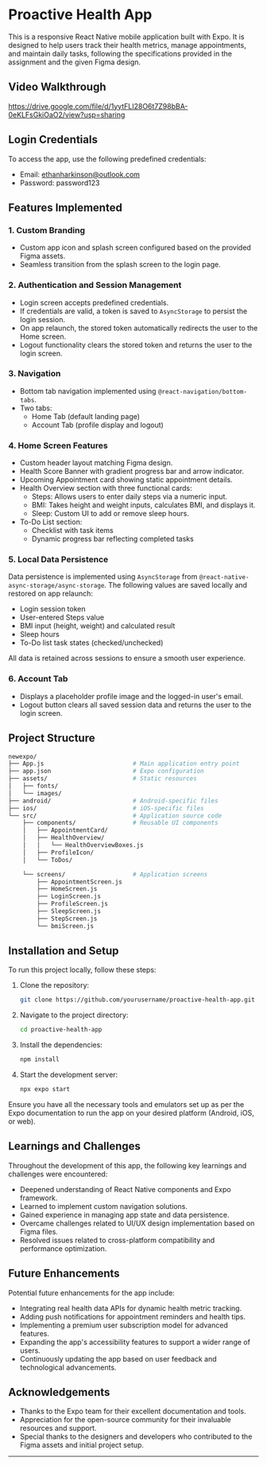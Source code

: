 # Proactive Health App

This is a responsive React Native mobile application built with Expo. It is designed to help users track their health metrics, manage appointments, and maintain daily tasks, following the specifications provided in the assignment and the given Figma design.

## Video Walkthrough
https://drive.google.com/file/d/1yytFLI28O6t7Z98bBA-0eKLFsGkiOaO2/view?usp=sharing


## Login Credentials

To access the app, use the following predefined credentials:

- Email: ethanharkinson@outlook.com  
- Password: password123

## Features Implemented

### 1. Custom Branding
- Custom app icon and splash screen configured based on the provided Figma assets.
- Seamless transition from the splash screen to the login page.

### 2. Authentication and Session Management
- Login screen accepts predefined credentials.
- If credentials are valid, a token is saved to `AsyncStorage` to persist the login session.
- On app relaunch, the stored token automatically redirects the user to the Home screen.
- Logout functionality clears the stored token and returns the user to the login screen.

### 3. Navigation
- Bottom tab navigation implemented using `@react-navigation/bottom-tabs`.
- Two tabs:  
  - Home Tab (default landing page)  
  - Account Tab (profile display and logout)

### 4. Home Screen Features
- Custom header layout matching Figma design.
- Health Score Banner with gradient progress bar and arrow indicator.
- Upcoming Appointment card showing static appointment details.
- Health Overview section with three functional cards:
  - Steps: Allows users to enter daily steps via a numeric input.
  - BMI: Takes height and weight inputs, calculates BMI, and displays it.
  - Sleep: Custom UI to add or remove sleep hours.
- To-Do List section:
  - Checklist with task items
  - Dynamic progress bar reflecting completed tasks

### 5. Local Data Persistence

Data persistence is implemented using `AsyncStorage` from `@react-native-async-storage/async-storage`. The following values are saved locally and restored on app relaunch:

- Login session token  
- User-entered Steps value  
- BMI input (height, weight) and calculated result  
- Sleep hours  
- To-Do list task states (checked/unchecked)

All data is retained across sessions to ensure a smooth user experience.

### 6. Account Tab
- Displays a placeholder profile image and the logged-in user's email.
- Logout button clears all saved session data and returns the user to the login screen.

## Project Structure

```bash
newexpo/
├── App.js                         # Main application entry point
├── app.json                       # Expo configuration
├── assets/                        # Static resources
│   ├── fonts/
│   └── images/
├── android/                       # Android-specific files
├── ios/                           # iOS-specific files
└── src/                           # Application source code
    ├── components/                # Reusable UI components
    │   ├── AppointmentCard/
    │   ├── HealthOverview/
    │   │   └── HealthOverviewBoxes.js
    │   ├── ProfileIcon/
    │   └── ToDos/

    └── screens/                   # Application screens
        ├── AppointmentScreen.js
        ├── HomeScreen.js
        ├── LoginScreen.js
        ├── ProfileScreen.js
        ├── SleepScreen.js
        ├── StepScreen.js
        └── bmiScreen.js

```

## Installation and Setup

To run this project locally, follow these steps:

1. Clone the repository:

   ```bash
   git clone https://github.com/yourusername/proactive-health-app.git
   ```

2. Navigate to the project directory:

   ```bash
   cd proactive-health-app
   ```

3. Install the dependencies:

   ```bash
   npm install
   ```

4. Start the development server:

   ```bash
   npx expo start
   ```

Ensure you have all the necessary tools and emulators set up as per the Expo documentation to run the app on your desired platform (Android, iOS, or web).

## Learnings and Challenges

Throughout the development of this app, the following key learnings and challenges were encountered:

- Deepened understanding of React Native components and Expo framework.
- Learned to implement custom navigation solutions.
- Gained experience in managing app state and data persistence.
- Overcame challenges related to UI/UX design implementation based on Figma files.
- Resolved issues related to cross-platform compatibility and performance optimization.

## Future Enhancements

Potential future enhancements for the app include:

- Integrating real health data APIs for dynamic health metric tracking.
- Adding push notifications for appointment reminders and health tips.
- Implementing a premium user subscription model for advanced features.
- Expanding the app's accessibility features to support a wider range of users.
- Continuously updating the app based on user feedback and technological advancements.

## Acknowledgements

- Thanks to the Expo team for their excellent documentation and tools.
- Appreciation for the open-source community for their invaluable resources and support.
- Special thanks to the designers and developers who contributed to the Figma assets and initial project setup.

---
